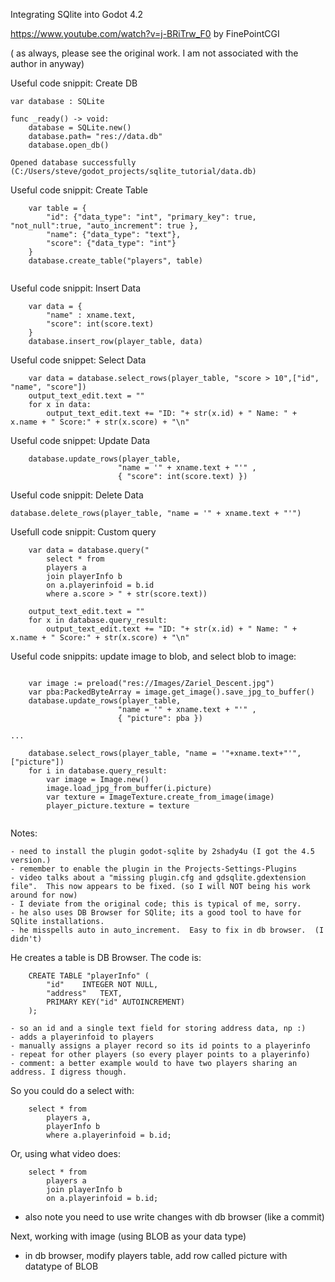 Integrating SQlite into Godot 4.2

https://www.youtube.com/watch?v=j-BRiTrw_F0 by FinePointCGI

( as always, please see the original work.  I am not associated with the author in anyway)

Useful code snippit: Create DB

```
var database : SQLite

func _ready() -> void:
	database = SQLite.new()
	database.path= "res://data.db"
	database.open_db()

Opened database successfully (C:/Users/steve/godot_projects/sqlite_tutorial/data.db)

```
Useful code snippit: Create Table

```
	var table = {
		"id": {"data_type": "int", "primary_key": true, "not_null":true, "auto_increment": true },
		"name": {"data_type": "text"},
		"score": {"data_type": "int"}
	}
	database.create_table("players", table)
	
```
Useful code snippit: Insert Data

```
	var data = {
		"name" : xname.text,
		"score": int(score.text)
	}
	database.insert_row(player_table, data)
```
Useful code snippet: Select Data

```
	var data = database.select_rows(player_table, "score > 10",["id", "name", "score"])
	output_text_edit.text = ""
	for x in data:
		output_text_edit.text += "ID: "+ str(x.id) + " Name: " + x.name + " Score:" + str(x.score) + "\n"
```
Useful code snippet: Update Data

```
	database.update_rows(player_table, 
						"name = '" + xname.text + "'" , 
						{ "score": int(score.text) })
```

Useful code snippit: Delete Data

```
database.delete_rows(player_table, "name = '" + xname.text + "'")
```

Usefull code snippit: Custom query

```
	var data = database.query("
		select * from 
		players a
		join playerInfo b
		on a.playerinfoid = b.id
		where a.score > " + str(score.text))

	output_text_edit.text = ""
	for x in database.query_result:
		output_text_edit.text += "ID: "+ str(x.id) + " Name: " + x.name + " Score:" + str(x.score) + "\n"
```
Useful code snippits: update image to blob, and select blob to image:

```

	var image := preload("res://Images/Zariel_Descent.jpg")
	var pba:PackedByteArray = image.get_image().save_jpg_to_buffer()
	database.update_rows(player_table, 
						"name = '" + xname.text + "'" , 
						{ "picture": pba })
	
...

	database.select_rows(player_table, "name = '"+xname.text+"'", ["picture"])
	for i in database.query_result:
		var image = Image.new()
		image.load_jpg_from_buffer(i.picture)
		var texture = ImageTexture.create_from_image(image)
		player_picture.texture = texture
		
```


Notes:
	
	- need to install the plugin godot-sqlite by 2shady4u (I got the 4.5 version.)
	- remember to enable the plugin in the Projects-Settings-Plugins
	- video talks about a "missing plugin.cfg and gdsqlite.gdextension file".  This now appears to be fixed. (so I will NOT being his work around for now)
	- I deviate from the original code; this is typical of me, sorry.
	- he also uses DB Browser for SQlite; its a good tool to have for SQlite installations.
	- he misspells auto in auto_increment.  Easy to fix in db browser.  (I didn't)

He creates a table is DB Browser.  The code is:

```
	CREATE TABLE "playerInfo" (
		"id"	INTEGER NOT NULL,
		"address"	TEXT,
		PRIMARY KEY("id" AUTOINCREMENT)
	);
```

	- so an id and a single text field for storing address data, np :)
	- adds a playerinfoid to players
	- manually assigns a player record so its id points to a playerinfo
	- repeat for other players (so every player points to a playerinfo)
	- comment: a better example would to have two players sharing an address. I digress though.
	
So you could do a select with:
	
```
	select * from 
		players a, 
		playerInfo b 
		where a.playerinfoid = b.id;
```

Or, using what video does:

```
	select * from 
		players a
		join playerInfo b
		on a.playerinfoid = b.id;
```

- also note you need to use write changes with db browser (like a commit)

Next, working with image (using BLOB as your data type)

- in db browser, modify players table, add row called picture with datatype of BLOB

